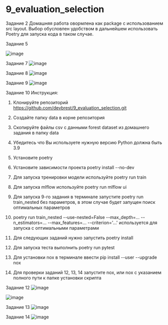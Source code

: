 # 9_evaluation_selection
Задание 2
Домашняя работа овормлена как package с использованием src layout. Выбор обусловлен удобством в дальнейшем использовать Poetry для запуска кода в таком случае.

Задание 5

![image](https://user-images.githubusercontent.com/75991746/167882335-1c900bb8-e72b-4149-b1e3-c53c924c636c.png)

Задание 7
![image](https://user-images.githubusercontent.com/75991746/167729482-b9f12c4e-fce5-462e-82fe-6ec563715bcd.png)

Задание 8
![image](https://user-images.githubusercontent.com/75991746/167732018-e43b3455-51ab-440f-a443-3f83da8a93bc.png)

Задание 9
![image](https://user-images.githubusercontent.com/75991746/167841002-97cc793b-4456-4a06-8de6-d76dcc0ad6a1.png)

Задание 10
Инструкция:
1. Клонируйте репозиторий https://github.com/devbrest/9_evaluation_selection.git 
2. Создайте папку data в корне репозитория
3. Скопируйте файлы csv с данными forest dataset  из домашнего задания в папку data
4. Убедитесь что Вы используете нужную версию Python должна быть 3.9
5. Установите poetry 
6. Установите зависимости проекта poetry install --no-dev
7. Для запуска тренировки модели используйте poetry run train
8. Для запуска mlflow используйте poetry run mlflow ui
9. Для запуска 9-го задания в терминале запустите poetry run train_nested без параметров, в этом случае будет запущен поиск 
оптимальных параметров
10. poetry run train_nested --use-nested=False --max_depth=... --n_estimators=... --max_features=... --criterion='...' используется для запуска с оптимальными параметрами

11. Для следующих заданий нужно запустить poetry install

12. Для запуска теста выполнить poetry run pytest

13. Для установки nox  в терминале ввести pip install --user --upgrade nox
14. Для проверки заданий 12, 13, 14 запустите nox,  или nox  с указанием полного пути к папке установки скрипта

Задание 12
![image](https://user-images.githubusercontent.com/75991746/167876179-ded43384-3fc1-4d76-ab73-82aaa4ae0d4c.png)

![image](https://user-images.githubusercontent.com/75991746/167881073-c93a8081-69a3-4f32-89e8-ae21cf6e8fc4.png)

Задание 13
![image](https://user-images.githubusercontent.com/75991746/167876463-bd8c5c5d-4039-4b08-8ea0-4ba31d3c8413.png)

Задание 14
![image](https://user-images.githubusercontent.com/75991746/167877389-6c38c51d-c7e2-4e74-a98c-10e3e2bef791.png)
